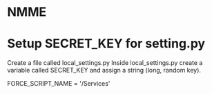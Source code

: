 # NMME

# Setup SECRET_KEY for setting.py
Create a file called local_settings.py
Inside local_settings.py create a variable called SECRET_KEY and assign a string (long, random key).

FORCE_SCRIPT_NAME = '/Services'

